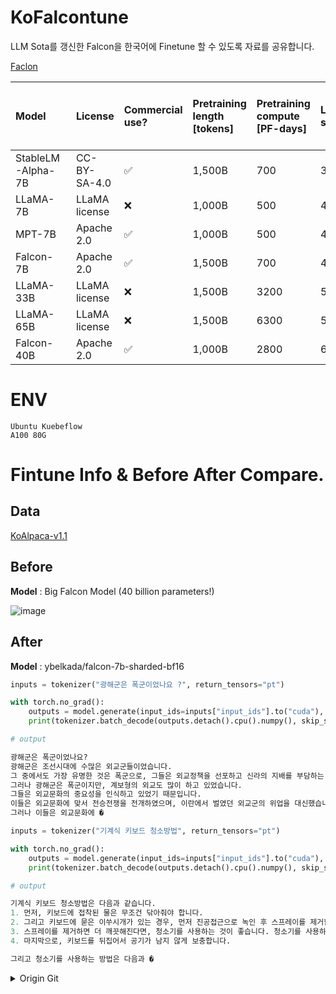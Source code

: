 # KoFalcontune

LLM Sota를 갱신한 Falcon을 한국어에 Finetune 할 수 있도록 자료를 공유합니다.

[Faclon](https://huggingface.co/blog/falcon)

|Model|License|Commercial use?|Pretraining length [tokens]|Pretraining compute [PF-days]|Leaderboard score|K,V-cache size for a 2.048 context|
|:----|:----|:----|:----|:----|:----|:----|
|StableLM-Alpha-7B|CC-BY-SA-4.0|✅|1,500B|700|38.3*|800MB|
|LLaMA-7B|LLaMA license|❌|1,000B|500|47.6|1,100MB|
|MPT-7B|Apache 2.0|✅|1,000B|500|48.6|1,100MB|
|Falcon-7B|Apache 2.0|✅|1,500B|700|48.8|20MB|
|LLaMA-33B|LLaMA license|❌|1,500B|3200|56.9|3,300MB|
|LLaMA-65B|LLaMA license|❌|1,500B|6300|58.3|5,400MB|
|Falcon-40B|Apache 2.0|✅|1,000B|2800|60.4|240MB|

# ENV

```
Ubuntu Kuebeflow
A100 80G
```

# Fintune Info & Before After Compare.

## Data

[KoAlpaca-v1.1](https://huggingface.co/datasets/beomi/KoAlpaca-v1.1a/viewer/beomi--KoAlpaca-v1.1a)

## Before

**Model** : Big Falcon Model (40 billion parameters!)

![image](https://github.com/HaloKim/KoFalcontune/assets/44603549/0fb0e7b8-1c43-4417-87a0-63821cc6af66)


## After

**Model** : ybelkada/falcon-7b-sharded-bf16

```python
inputs = tokenizer("광해군은 폭군이었나요 ?", return_tensors="pt")

with torch.no_grad():
    outputs = model.generate(input_ids=inputs["input_ids"].to("cuda"), max_new_tokens=512)
    print(tokenizer.batch_decode(outputs.detach().cpu().numpy(), skip_special_tokens=True)[0])

# output

광해군은 폭군이었나요?
광해군은 조선시대에 수많은 외교군들이었습니다. 
그 중에서도 가장 유명한 것은 폭군으로, 그들은 외교정책을 선포하고 신라의 지배를 부담하는 전략을 담당했습니다. 
그러나 광해군은 폭군이지만, 계보형의 외교도 많이 하고 있었습니다. 
그들은 외교문화의 중요성을 인식하고 있었기 때문입니다. 
이들은 외교문화에 맞서 전승전쟁을 전개하였으며, 이란에서 벌였던 외교군의 위업을 대신했습니다. 
그러나 이들은 외교문화에 �    
```

```python
inputs = tokenizer("기계식 키보드 청소방법", return_tensors="pt")

with torch.no_grad():
    outputs = model.generate(input_ids=inputs["input_ids"].to("cuda"), max_new_tokens=512)
    print(tokenizer.batch_decode(outputs.detach().cpu().numpy(), skip_special_tokens=True)[0])

# output

기계식 키보드 청소방법은 다음과 같습니다. 
1. 먼저, 키보드에 접착된 물은 무조건 닦아줘야 합니다.
2. 그리고 키보드에 묻은 이쑤시개가 있는 경우, 먼저 진공접근으로 녹인 후 스프레이를 제거합니다.
3. 스프레이를 제거하면 더 깨끗해진다면, 청소기를 사용하는 것이 좋습니다. 청소기를 사용하면 일반적으로 키보드를 청소할 수 있습니다.
4. 마지막으로, 키보드를 뒤집어서 공기가 남지 않게 보충합니다.

그리고 청소기를 사용하는 방법은 다음과 �
```


<details>
<summary>Origin Git</summary>

# falcontune: 4-Bit Finetuning of FALCONs on a Consumer GPU

**falcontune** allows finetuning FALCONs (e.g., falcon-40b-4bit) on as little as one consumer-grade A100 40GB. 

Its features tiny and easy-to-use codebase.

One benefit of being able to finetune larger LLMs on one GPU is the ability to easily leverage data parallelism for large models.

Underneath the hood, **falcontune** implements the LoRA algorithm over an LLM compressed using the GPTQ algorithm, which requires implementing a backward pass for the quantized LLM.

**falcontune** can generate a 50-token recipe on A100 40GB for ~ 10 seconds using triton backend

```
$ falcontune generate --interactive --model falcon-40b-instruct-4bit --weights gptq_model-4bit--1g.safetensors --max_new_tokens=50 --use_cache --do_sample --prompt "How to prepare pasta?"


How to prepare pasta?
Here's a simple recipe to prepare pasta:

Ingredients:
- 1 pound of dry pasta
- 4-6 cups of water
- Salt (optional)

Instructions:
1. Boil the water

Took 10.042 s
```

This example is based on the model: TheBloke/falcon-40b-instruct-GPTQ.

Here is a [Google Colab](https://colab.research.google.com/drive/1Pv7Dn60u_ANgkhRojAIX-VOkU3J-2cYh?usp=sharing). 
You will need a A100 40GB to finetune the model.

## Installation

### Setup

```
pip install -r requirements.txt 
python setup.py install         
```

The default backend is triton which is the fastest. For cuda support install also the CUDA kernels:

```
python setup_cuda.py install         
```


## Running falcontune

The above process installs a `falcontune` command in your environment.

### Download Models

First, start by downloading the weights of a FALCON model:
```
$ wget https://huggingface.co/TheBloke/falcon-40b-instruct-GPTQ/resolve/main/gptq_model-4bit--1g.safetensors
```

### Generate Text

You can generate text directly from the command line. This generates text from the base model:
```
$ falcontune generate \
    --interactive \
    --model falcon-40b-instruct-4bit \
    --weights gptq_model-4bit--1g.safetensors \
    --max_new_tokens=50 \
    --use_cache \
    --do_sample \
    --instruction "Who was the first person on the moon?"
```

### Finetune A Base Model

You may also finetune a base model yourself. First, you need to download a dataset:
```
$ wget https://github.com/gururise/AlpacaDataCleaned/raw/main/alpaca_data_cleaned.json
```

You can finetune any model of the FALCON family:

<details>
<summary>FALCON-7B</summary>
<br>

    $ falcontune finetune \
        --model=falcon-7b \
        --weights=tiiuae/falcon-7b \
        --dataset=./alpaca_data_cleaned.json \
        --data_type=alpaca \
        --lora_out_dir=./falcon-7b-alpaca/ \
        --mbatch_size=1 \
        --batch_size=2 \
        --epochs=3 \
        --lr=3e-4 \
        --cutoff_len=256 \
        --lora_r=8 \
        --lora_alpha=16 \
        --lora_dropout=0.05 \
        --warmup_steps=5 \
        --save_steps=50 \
        --save_total_limit=3 \
        --logging_steps=5 \
        --target_modules='["query_key_value"]'

    The above commands will download the model and use LoRA to finetune the quantized model. The final adapters and the checkpoints will be saved in `falcon-7b-alpaca` and available for generation as follows:

    $ falcontune generate \
        --interactive \
        --model falcon-7b \
        --weights tiiuae/falcon-7b \
        --lora_apply_dir falcon-7b-alpaca \
        --max_new_tokens 50 \
        --use_cache \
        --do_sample \
        --instruction "How to prepare pasta?"

</details>


<details>
<summary>FALCON-7B-INSTRUCT</summary>
<br>

    $ falcontune finetune \
        --model=falcon-7b-instruct \
        --weights=tiiuae/falcon-7b-instruct \
        --dataset=./alpaca_data_cleaned.json \
        --data_type=alpaca \
        --lora_out_dir=./falcon-7b-instruct-alpaca/ \
        --mbatch_size=1 \
        --batch_size=2 \
        --epochs=3 \
        --lr=3e-4 \
        --cutoff_len=256 \
        --lora_r=8 \
        --lora_alpha=16 \
        --lora_dropout=0.05 \
        --warmup_steps=5 \
        --save_steps=50 \
        --save_total_limit=3 \
        --logging_steps=5 \
        --target_modules='["query_key_value"]'

    The above commands will download the model and use LoRA to finetune the quantized model. The final adapters and the checkpoints will be saved in `falcon-7b-instruct-alpaca` and available for generation as follows:

    $ falcontune generate \
        --interactive \
        --model falcon-7b-instruct \
        --weights mosaicml/falcon-7b-instruct \
        --lora_apply_dir falcon-7b-instruct-alpaca \
        --max_new_tokens 50 \
        --use_cache \
        --do_sample \
        --instruction "How to prepare pasta?"

</details>


<details>
<summary>FALCON-40B</summary>
<br>

    $ falcontune finetune \
        --model=falcon-40b \
        --weights=tiiuae/falcon-40b \
        --dataset=./alpaca_data_cleaned.json \
        --data_type=alpaca \
        --lora_out_dir=./falcon-40b-alpaca/ \
        --mbatch_size=1 \
        --batch_size=2 \
        --epochs=3 \
        --lr=3e-4 \
        --cutoff_len=256 \
        --lora_r=8 \
        --lora_alpha=16 \
        --lora_dropout=0.05 \
        --warmup_steps=5 \
        --save_steps=50 \
        --save_total_limit=3 \
        --logging_steps=5 \
        --target_modules='["query_key_value"]'

    The above commands will download the model and use LoRA to finetune the quantized model. The final adapters and the checkpoints will be saved in `falcon-40b-alpaca` and available for generation as follows:

    $ falcontune generate \
        --interactive \
        --model falcon-40b \
        --weights tiiuae/falcon-40b\
        --lora_apply_dir falcon-40b-alpaca \
        --max_new_tokens 50 \
        --use_cache \
        --do_sample \
        --instruction "How to prepare pasta?"

</details>

<details>
<summary>FALCON-40B-INSTRUCT</summary>
<br>

    $ falcontune finetune \
        --model=falcon-40b-instruct \
        --weights=tiiuae/falcon-40b-instruct \
        --dataset=./alpaca_data_cleaned.json \
        --data_type=alpaca \
        --lora_out_dir=./falcon-40b-instruct-alpaca/ \
        --mbatch_size=1 \
        --batch_size=2 \
        --epochs=3 \
        --lr=3e-4 \
        --cutoff_len=256 \
        --lora_r=8 \
        --lora_alpha=16 \
        --lora_dropout=0.05 \
        --warmup_steps=5 \
        --save_steps=50 \
        --save_total_limit=3 \
        --logging_steps=5 \
        --target_modules='["query_key_value"]'

    The above commands will download the model and use LoRA to finetune the quantized model. The final adapters and the checkpoints will be saved in `falcon-40b-instruct-alpaca` and available for generation as follows:

    $ falcontune generate \
        --interactive \
        --model falcon-40b-instruct \
        --weights tiiuae/falcon-40b-instruct\
        --lora_apply_dir falcon-40b-alpaca \
        --max_new_tokens 50 \
        --use_cache \
        --do_sample \
        --instruction "How to prepare pasta?"

</details>

<details>
<summary>FALCON-7B-INSTRUCT-4BIT</summary>
<br>

    $ wget https://huggingface.co/TheBloke/falcon-7b-instruct-GPTQ/resolve/main/gptq_model-4bit-64g.safetensors
    
    $ falcontune finetune \
        --model=falcon-7b-instruct-4bit \
        --weights=gptq_model-4bit-64g.safetensors \
        --dataset=./alpaca_data_cleaned.json \
        --data_type=alpaca \
        --lora_out_dir=./falcon-7b-instruct-4bit-alpaca/ \
        --mbatch_size=1 \
        --batch_size=2 \
        --epochs=3 \
        --lr=3e-4 \
        --cutoff_len=256 \
        --lora_r=8 \
        --lora_alpha=16 \
        --lora_dropout=0.05 \
        --warmup_steps=5 \
        --save_steps=50 \
        --save_total_limit=3 \
        --logging_steps=5 \
        --target_modules='["query_key_value"]'

    The above commands will download the model and use LoRA to finetune the quantized model. The final adapters and the checkpoints will be saved in `falcon-7b-instruct-4bit-alpaca` and available for generation as follows:

    $ falcontune generate \
        --interactive \
        --model falcon-7b-instruct-4bit \
        --weights gptq_model-4bit-64g.safetensors \
        --lora_apply_dir falcon-7b-instruct-4bit-alpaca \
        --max_new_tokens 50 \
        --use_cache \
        --do_sample \
        --instruction "How to prepare pasta?"

</details>

<details>
<summary>FALCON-40B-INSTRUCT-4BIT</summary>
<br>

    $ wget https://huggingface.co/TheBloke/falcon-40b-instruct-GPTQ/resolve/main/gptq_model-4bit--1g.safetensors
    
    $ falcontune finetune \
        --model=falcon-40b-instruct-4bit \
        --weights=gptq_model-4bit--1g.safetensors \
        --dataset=./alpaca_data_cleaned.json \
        --data_type=alpaca \
        --lora_out_dir=./falcon-40b-instruct-4bit-alpaca/ \
        --mbatch_size=1 \
        --batch_size=2 \
        --epochs=3 \
        --lr=3e-4 \
        --cutoff_len=256 \
        --lora_r=8 \
        --lora_alpha=16 \
        --lora_dropout=0.05 \
        --warmup_steps=5 \
        --save_steps=50 \
        --save_total_limit=3 \
        --logging_steps=5 \
        --target_modules='["query_key_value"]'

    The above commands will download the model and use LoRA to finetune the quantized model. The final adapters and the checkpoints will be saved in `falcon-40b-instruct-4bit-alpaca` and available for generation as follows:

    $ falcontune generate \
        --interactive \
        --model falcon-40b-instruct-4bit \
        --weights gptq_model-4bit--1g.safetensors \
        --lora_apply_dir falcon-40b-instruct-4bit-alpaca \
        --max_new_tokens 50 \
        --use_cache \
        --do_sample \
        --instruction "How to prepare pasta?"

</details>

## Acknowledgements

**falcontune** is based on the following projects:
* The GPTQ algorithm and codebase by the [IST-DASLAB](https://github.com/IST-DASLab/gptq) with modifications by [@qwopqwop200](https://github.com/qwopqwop200/)
* The `alpaca_lora_4bit` repo by [johnsmith0031](https://github.com/johnsmith0031)
* The PEFT repo and its implementation of LoRA
* The LLAMA, OPT, and BLOOM models by META FAIR and the BigScience consortium
* The `llmtune` repo by [kuleshov-group](https://github.com/kuleshov-group/llmtune)


## Consultations
Need a custom solution? Let me know: `r.m.mihaylov@gmail.com`
